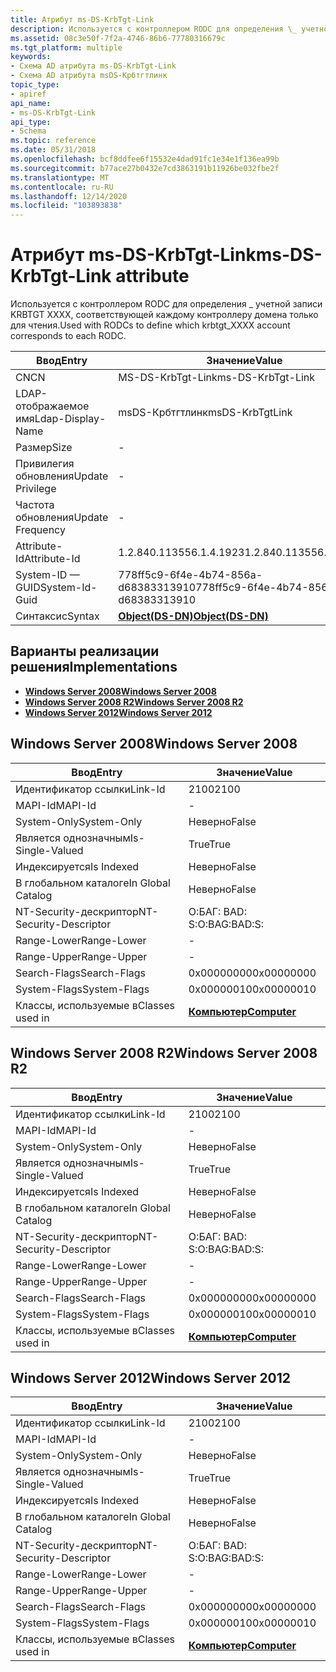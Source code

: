 ```yaml
---
title: Атрибут ms-DS-KrbTgt-Link
description: Используется с контроллером RODC для определения \_ учетной записи KRBTGT XXXX, соответствующей каждому контроллеру домена только для чтения.
ms.assetid: 08c3e50f-7f2a-4746-86b6-77780316679c
ms.tgt_platform: multiple
keywords:
- Схема AD атрибута ms-DS-KrbTgt-Link
- Схема AD атрибута msDS-Крбтгтлинк
topic_type:
- apiref
api_name:
- ms-DS-KrbTgt-Link
api_type:
- Schema
ms.topic: reference
ms.date: 05/31/2018
ms.openlocfilehash: bcf8ddfee6f15532e4dad91fc1e34e1f136ea99b
ms.sourcegitcommit: b77ace27b0432e7cd3863191b11926be032fbe2f
ms.translationtype: MT
ms.contentlocale: ru-RU
ms.lasthandoff: 12/14/2020
ms.locfileid: "103893838"
---
```

# <a name="ms-ds-krbtgt-link-attribute"></a><span data-ttu-id="18583-105">Атрибут ms-DS-KrbTgt-Link</span><span class="sxs-lookup"><span data-stu-id="18583-105">ms-DS-KrbTgt-Link attribute</span></span>

<span data-ttu-id="18583-106">Используется с контроллером RODC для определения \_ учетной записи KRBTGT XXXX, соответствующей каждому контроллеру домена только для чтения.</span><span class="sxs-lookup"><span data-stu-id="18583-106">Used with RODCs to define which krbtgt\_XXXX account corresponds to each RODC.</span></span>



| <span data-ttu-id="18583-107">Ввод</span><span class="sxs-lookup"><span data-stu-id="18583-107">Entry</span></span> | <span data-ttu-id="18583-108">Значение</span><span class="sxs-lookup"><span data-stu-id="18583-108">Value</span></span> |
|-------------------|-----------------------------------------|
| <span data-ttu-id="18583-109">CN</span><span class="sxs-lookup"><span data-stu-id="18583-109">CN</span></span>                | <span data-ttu-id="18583-110">MS-DS-KrbTgt-Link</span><span class="sxs-lookup"><span data-stu-id="18583-110">ms-DS-KrbTgt-Link</span></span>                       |
| <span data-ttu-id="18583-111">LDAP-отображаемое имя</span><span class="sxs-lookup"><span data-stu-id="18583-111">Ldap-Display-Name</span></span> | <span data-ttu-id="18583-112">msDS-Крбтгтлинк</span><span class="sxs-lookup"><span data-stu-id="18583-112">msDS-KrbTgtLink</span></span>                         |
| <span data-ttu-id="18583-113">Размер</span><span class="sxs-lookup"><span data-stu-id="18583-113">Size</span></span>              | \-                                      |
| <span data-ttu-id="18583-114">Привилегия обновления</span><span class="sxs-lookup"><span data-stu-id="18583-114">Update Privilege</span></span>  | \-                                      |
| <span data-ttu-id="18583-115">Частота обновления</span><span class="sxs-lookup"><span data-stu-id="18583-115">Update Frequency</span></span>  | \-                                      |
| <span data-ttu-id="18583-116">Attribute-Id</span><span class="sxs-lookup"><span data-stu-id="18583-116">Attribute-Id</span></span>      | <span data-ttu-id="18583-117">1.2.840.113556.1.4.1923</span><span class="sxs-lookup"><span data-stu-id="18583-117">1.2.840.113556.1.4.1923</span></span>                 |
| <span data-ttu-id="18583-118">System-ID — GUID</span><span class="sxs-lookup"><span data-stu-id="18583-118">System-Id-Guid</span></span>    | <span data-ttu-id="18583-119">778ff5c9-6f4e-4b74-856a-d68383313910</span><span class="sxs-lookup"><span data-stu-id="18583-119">778ff5c9-6f4e-4b74-856a-d68383313910</span></span>    |
| <span data-ttu-id="18583-120">Синтаксис</span><span class="sxs-lookup"><span data-stu-id="18583-120">Syntax</span></span>            | [<span data-ttu-id="18583-121">**Object(DS-DN)**</span><span class="sxs-lookup"><span data-stu-id="18583-121">**Object(DS-DN)**</span></span>](s-object-ds-dn.md) |



## <a name="implementations"></a><span data-ttu-id="18583-122">Варианты реализации решения</span><span class="sxs-lookup"><span data-stu-id="18583-122">Implementations</span></span>

-   [<span data-ttu-id="18583-123">**Windows Server 2008**</span><span class="sxs-lookup"><span data-stu-id="18583-123">**Windows Server 2008**</span></span>](#windows-server-2008)
-   [<span data-ttu-id="18583-124">**Windows Server 2008 R2**</span><span class="sxs-lookup"><span data-stu-id="18583-124">**Windows Server 2008 R2**</span></span>](#windows-server-2008-r2)
-   [<span data-ttu-id="18583-125">**Windows Server 2012**</span><span class="sxs-lookup"><span data-stu-id="18583-125">**Windows Server 2012**</span></span>](#windows-server-2012)

## <a name="windows-server-2008"></a><span data-ttu-id="18583-126">Windows Server 2008</span><span class="sxs-lookup"><span data-stu-id="18583-126">Windows Server 2008</span></span>



| <span data-ttu-id="18583-127">Ввод</span><span class="sxs-lookup"><span data-stu-id="18583-127">Entry</span></span> | <span data-ttu-id="18583-128">Значение</span><span class="sxs-lookup"><span data-stu-id="18583-128">Value</span></span> |
|------------------------|-------------------------------------------|
| <span data-ttu-id="18583-129">Идентификатор ссылки</span><span class="sxs-lookup"><span data-stu-id="18583-129">Link-Id</span></span>                | <span data-ttu-id="18583-130">2100</span><span class="sxs-lookup"><span data-stu-id="18583-130">2100</span></span>                                      |
| <span data-ttu-id="18583-131">MAPI-Id</span><span class="sxs-lookup"><span data-stu-id="18583-131">MAPI-Id</span></span>                | \-                                        |
| <span data-ttu-id="18583-132">System-Only</span><span class="sxs-lookup"><span data-stu-id="18583-132">System-Only</span></span>            | <span data-ttu-id="18583-133">Неверно</span><span class="sxs-lookup"><span data-stu-id="18583-133">False</span></span>                                     |
| <span data-ttu-id="18583-134">Является однозначным</span><span class="sxs-lookup"><span data-stu-id="18583-134">Is-Single-Valued</span></span>       | <span data-ttu-id="18583-135">True</span><span class="sxs-lookup"><span data-stu-id="18583-135">True</span></span>                                      |
| <span data-ttu-id="18583-136">Индексируется</span><span class="sxs-lookup"><span data-stu-id="18583-136">Is Indexed</span></span>             | <span data-ttu-id="18583-137">Неверно</span><span class="sxs-lookup"><span data-stu-id="18583-137">False</span></span>                                     |
| <span data-ttu-id="18583-138">В глобальном каталоге</span><span class="sxs-lookup"><span data-stu-id="18583-138">In Global Catalog</span></span>      | <span data-ttu-id="18583-139">Неверно</span><span class="sxs-lookup"><span data-stu-id="18583-139">False</span></span>                                     |
| <span data-ttu-id="18583-140">NT-Security-дескриптор</span><span class="sxs-lookup"><span data-stu-id="18583-140">NT-Security-Descriptor</span></span> | <span data-ttu-id="18583-141">О:БАГ: BAD: S:</span><span class="sxs-lookup"><span data-stu-id="18583-141">O:BAG:BAD:S:</span></span>                              |
| <span data-ttu-id="18583-142">Range-Lower</span><span class="sxs-lookup"><span data-stu-id="18583-142">Range-Lower</span></span>            | \-                                        |
| <span data-ttu-id="18583-143">Range-Upper</span><span class="sxs-lookup"><span data-stu-id="18583-143">Range-Upper</span></span>            | \-                                        |
| <span data-ttu-id="18583-144">Search-Flags</span><span class="sxs-lookup"><span data-stu-id="18583-144">Search-Flags</span></span>           | <span data-ttu-id="18583-145">0x00000000</span><span class="sxs-lookup"><span data-stu-id="18583-145">0x00000000</span></span>                                |
| <span data-ttu-id="18583-146">System-Flags</span><span class="sxs-lookup"><span data-stu-id="18583-146">System-Flags</span></span>           | <span data-ttu-id="18583-147">0x00000010</span><span class="sxs-lookup"><span data-stu-id="18583-147">0x00000010</span></span>                                |
| <span data-ttu-id="18583-148">Классы, используемые в</span><span class="sxs-lookup"><span data-stu-id="18583-148">Classes used in</span></span>        | [<span data-ttu-id="18583-149">**Компьютер**</span><span class="sxs-lookup"><span data-stu-id="18583-149">**Computer**</span></span>](c-computer.md)<br/> |



## <a name="windows-server-2008-r2"></a><span data-ttu-id="18583-150">Windows Server 2008 R2</span><span class="sxs-lookup"><span data-stu-id="18583-150">Windows Server 2008 R2</span></span>



| <span data-ttu-id="18583-151">Ввод</span><span class="sxs-lookup"><span data-stu-id="18583-151">Entry</span></span> | <span data-ttu-id="18583-152">Значение</span><span class="sxs-lookup"><span data-stu-id="18583-152">Value</span></span> |
|------------------------|-------------------------------------------|
| <span data-ttu-id="18583-153">Идентификатор ссылки</span><span class="sxs-lookup"><span data-stu-id="18583-153">Link-Id</span></span>                | <span data-ttu-id="18583-154">2100</span><span class="sxs-lookup"><span data-stu-id="18583-154">2100</span></span>                                      |
| <span data-ttu-id="18583-155">MAPI-Id</span><span class="sxs-lookup"><span data-stu-id="18583-155">MAPI-Id</span></span>                | \-                                        |
| <span data-ttu-id="18583-156">System-Only</span><span class="sxs-lookup"><span data-stu-id="18583-156">System-Only</span></span>            | <span data-ttu-id="18583-157">Неверно</span><span class="sxs-lookup"><span data-stu-id="18583-157">False</span></span>                                     |
| <span data-ttu-id="18583-158">Является однозначным</span><span class="sxs-lookup"><span data-stu-id="18583-158">Is-Single-Valued</span></span>       | <span data-ttu-id="18583-159">True</span><span class="sxs-lookup"><span data-stu-id="18583-159">True</span></span>                                      |
| <span data-ttu-id="18583-160">Индексируется</span><span class="sxs-lookup"><span data-stu-id="18583-160">Is Indexed</span></span>             | <span data-ttu-id="18583-161">Неверно</span><span class="sxs-lookup"><span data-stu-id="18583-161">False</span></span>                                     |
| <span data-ttu-id="18583-162">В глобальном каталоге</span><span class="sxs-lookup"><span data-stu-id="18583-162">In Global Catalog</span></span>      | <span data-ttu-id="18583-163">Неверно</span><span class="sxs-lookup"><span data-stu-id="18583-163">False</span></span>                                     |
| <span data-ttu-id="18583-164">NT-Security-дескриптор</span><span class="sxs-lookup"><span data-stu-id="18583-164">NT-Security-Descriptor</span></span> | <span data-ttu-id="18583-165">О:БАГ: BAD: S:</span><span class="sxs-lookup"><span data-stu-id="18583-165">O:BAG:BAD:S:</span></span>                              |
| <span data-ttu-id="18583-166">Range-Lower</span><span class="sxs-lookup"><span data-stu-id="18583-166">Range-Lower</span></span>            | \-                                        |
| <span data-ttu-id="18583-167">Range-Upper</span><span class="sxs-lookup"><span data-stu-id="18583-167">Range-Upper</span></span>            | \-                                        |
| <span data-ttu-id="18583-168">Search-Flags</span><span class="sxs-lookup"><span data-stu-id="18583-168">Search-Flags</span></span>           | <span data-ttu-id="18583-169">0x00000000</span><span class="sxs-lookup"><span data-stu-id="18583-169">0x00000000</span></span>                                |
| <span data-ttu-id="18583-170">System-Flags</span><span class="sxs-lookup"><span data-stu-id="18583-170">System-Flags</span></span>           | <span data-ttu-id="18583-171">0x00000010</span><span class="sxs-lookup"><span data-stu-id="18583-171">0x00000010</span></span>                                |
| <span data-ttu-id="18583-172">Классы, используемые в</span><span class="sxs-lookup"><span data-stu-id="18583-172">Classes used in</span></span>        | [<span data-ttu-id="18583-173">**Компьютер**</span><span class="sxs-lookup"><span data-stu-id="18583-173">**Computer**</span></span>](c-computer.md)<br/> |



## <a name="windows-server-2012"></a><span data-ttu-id="18583-174">Windows Server 2012</span><span class="sxs-lookup"><span data-stu-id="18583-174">Windows Server 2012</span></span>



| <span data-ttu-id="18583-175">Ввод</span><span class="sxs-lookup"><span data-stu-id="18583-175">Entry</span></span> | <span data-ttu-id="18583-176">Значение</span><span class="sxs-lookup"><span data-stu-id="18583-176">Value</span></span> |
|------------------------|-------------------------------------------|
| <span data-ttu-id="18583-177">Идентификатор ссылки</span><span class="sxs-lookup"><span data-stu-id="18583-177">Link-Id</span></span>                | <span data-ttu-id="18583-178">2100</span><span class="sxs-lookup"><span data-stu-id="18583-178">2100</span></span>                                      |
| <span data-ttu-id="18583-179">MAPI-Id</span><span class="sxs-lookup"><span data-stu-id="18583-179">MAPI-Id</span></span>                | \-                                        |
| <span data-ttu-id="18583-180">System-Only</span><span class="sxs-lookup"><span data-stu-id="18583-180">System-Only</span></span>            | <span data-ttu-id="18583-181">Неверно</span><span class="sxs-lookup"><span data-stu-id="18583-181">False</span></span>                                     |
| <span data-ttu-id="18583-182">Является однозначным</span><span class="sxs-lookup"><span data-stu-id="18583-182">Is-Single-Valued</span></span>       | <span data-ttu-id="18583-183">True</span><span class="sxs-lookup"><span data-stu-id="18583-183">True</span></span>                                      |
| <span data-ttu-id="18583-184">Индексируется</span><span class="sxs-lookup"><span data-stu-id="18583-184">Is Indexed</span></span>             | <span data-ttu-id="18583-185">Неверно</span><span class="sxs-lookup"><span data-stu-id="18583-185">False</span></span>                                     |
| <span data-ttu-id="18583-186">В глобальном каталоге</span><span class="sxs-lookup"><span data-stu-id="18583-186">In Global Catalog</span></span>      | <span data-ttu-id="18583-187">Неверно</span><span class="sxs-lookup"><span data-stu-id="18583-187">False</span></span>                                     |
| <span data-ttu-id="18583-188">NT-Security-дескриптор</span><span class="sxs-lookup"><span data-stu-id="18583-188">NT-Security-Descriptor</span></span> | <span data-ttu-id="18583-189">О:БАГ: BAD: S:</span><span class="sxs-lookup"><span data-stu-id="18583-189">O:BAG:BAD:S:</span></span>                              |
| <span data-ttu-id="18583-190">Range-Lower</span><span class="sxs-lookup"><span data-stu-id="18583-190">Range-Lower</span></span>            | \-                                        |
| <span data-ttu-id="18583-191">Range-Upper</span><span class="sxs-lookup"><span data-stu-id="18583-191">Range-Upper</span></span>            | \-                                        |
| <span data-ttu-id="18583-192">Search-Flags</span><span class="sxs-lookup"><span data-stu-id="18583-192">Search-Flags</span></span>           | <span data-ttu-id="18583-193">0x00000000</span><span class="sxs-lookup"><span data-stu-id="18583-193">0x00000000</span></span>                                |
| <span data-ttu-id="18583-194">System-Flags</span><span class="sxs-lookup"><span data-stu-id="18583-194">System-Flags</span></span>           | <span data-ttu-id="18583-195">0x00000010</span><span class="sxs-lookup"><span data-stu-id="18583-195">0x00000010</span></span>                                |
| <span data-ttu-id="18583-196">Классы, используемые в</span><span class="sxs-lookup"><span data-stu-id="18583-196">Classes used in</span></span>        | [<span data-ttu-id="18583-197">**Компьютер**</span><span class="sxs-lookup"><span data-stu-id="18583-197">**Computer**</span></span>](c-computer.md)<br/> |



 

 





